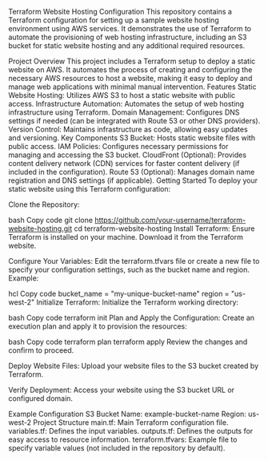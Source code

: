 Terraform Website Hosting Configuration
This repository contains a Terraform configuration for setting up a sample website hosting environment using AWS services. It demonstrates the use of 
Terraform to automate the provisioning of web hosting infrastructure, including an S3 bucket for static website hosting and any additional required resources.

Project Overview
This project includes a Terraform setup to deploy a static website on AWS. It automates the process of creating and configuring the necessary AWS resources to host a website, making it easy to deploy and manage web applications with minimal manual intervention. 
Features
Static Website Hosting: Utilizes AWS S3 to host a static website with public access.
Infrastructure Automation: Automates the setup of web hosting infrastructure using Terraform.
Domain Management: Configures DNS settings if needed (can be integrated with Route 53 or other DNS providers).
Version Control: Maintains infrastructure as code, allowing easy updates and versioning.
Key Components
S3 Bucket: Hosts static website files with public access.
IAM Policies: Configures necessary permissions for managing and accessing the S3 bucket.
CloudFront (Optional): Provides content delivery network (CDN) services for faster content delivery (if included in the configuration).
Route 53 (Optional): Manages domain name registration and DNS settings (if applicable).
Getting Started
To deploy your static website using this Terraform configuration:

Clone the Repository:

bash
Copy code
git clone https://github.com/your-username/terraform-website-hosting.git
cd terraform-website-hosting
Install Terraform: Ensure Terraform is installed on your machine. Download it from the Terraform website.

Configure Your Variables: Edit the terraform.tfvars file or create a new file to specify your configuration settings, such as the bucket name and region. Example:

hcl
Copy code
bucket_name = "my-unique-bucket-name"
region       = "us-west-2"
Initialize Terraform: Initialize the Terraform working directory:

bash
Copy code
terraform init
Plan and Apply the Configuration: Create an execution plan and apply it to provision the resources:

bash
Copy code
terraform plan
terraform apply
Review the changes and confirm to proceed.

Deploy Website Files: Upload your website files to the S3 bucket created by Terraform.

Verify Deployment: Access your website using the S3 bucket URL or configured domain.

Example Configuration
S3 Bucket Name: example-bucket-name
Region: us-west-2
Project Structure
main.tf: Main Terraform configuration file.
variables.tf: Defines the input variables.
outputs.tf: Defines the outputs for easy access to resource information.
terraform.tfvars: Example file to specify variable values (not included in the repository by default).
